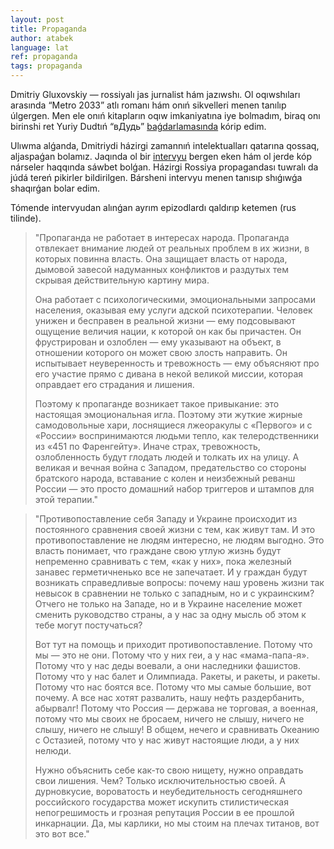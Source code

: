 ```yaml
---
layout: post
title: Propaganda
author: atabek
language: lat
ref: propaganda
tags: propaganda
---
```


Dmitriy Gluxovskiy — rossiyalı jas jurnalist hám jazıwshı. Ol oqıwshıları arasında “Metro 2033” atlı romanı hám onıń sikvelleri menen tanılıp úlgergen. Men ele onıń kitapların oqıw imkaniyatına iye bolmadım, biraq onı birinshi ret Yuriy Dudtıń “вДудь” [baǵdarlamasında](https://www.youtube.com/watch?v=ttPXXyUyx6Q) kórip edim.

Ulıwma alǵanda, Dmitriydi házirgi zamannıń intelektualları qatarına qossaq, aljaspaǵan bolamız. Jaqında ol bir [intervyu](https://meduza.io/feature/2022/05/03/rossiyskaya-vneshnyaya-politika-eto-kupanie-pyanogo-vedeveshnika-v-mirovom-fontane) bergen eken hám ol jerde kóp nárseler haqqında sáwbet bolǵan. Házirgi Rossiya propagandası tuwralı da júdá tereń pikirler bildirilgen. Bársheni intervyu menen tanısıp shıǵıwǵa shaqırǵan bolar edim.

Tómende intervyudan alınǵan ayrım epizodlardı qaldırıp ketemen (rus tilinde).

> "Пропаганда не работает в интересах народа. Пропаганда отвлекает внимание людей от реальных проблем в их жизни, в которых повинна власть. Она защищает власть от народа, дымовой завесой надуманных конфликтов и раздутых тем скрывая действительную картину мира.
>
> Она работает с психологическими, эмоциональными запросами населения, оказывая ему услуги адской психотерапии. Человек унижен и бесправен в реальной жизни — ему подсовывают ощущение величия нации, к которой он как бы причастен. Он фрустрирован и озлоблен — ему указывают на объект, в отношении которого он может свою злость направить. Он испытывает неуверенность и тревожность — ему объясняют про его участие прямо с дивана в некой великой миссии, которая оправдает его страдания и лишения.
>
> Поэтому к пропаганде возникает такое привыкание: это настоящая эмоциональная игла. Поэтому эти жуткие жирные самодовольные хари, лоснящиеся лжеоракулы с «Первого» и с «России» воспринимаются людьми тепло, как телеродственники из «451 по Фаренгейту». Иначе страх, тревожность, озлобленность будут глодать людей и толкать их на улицу. А великая и вечная война с Западом, предательство со стороны братского народа, вставание с колен и неизбежный реванш России — это просто домашний набор триггеров и штампов для этой терапии."

> "Противопоставление себя Западу и Украине происходит из постоянного сравнения своей жизни с тем, как живут там. И это противопоставление не людям интересно, не людям выгодно. Это власть понимает, что граждане свою утлую жизнь будут непременно сравнивать с тем, «как у них», пока железный занавес герметичненько все не запечатает. И у граждан будут возникать справедливые вопросы: почему наш уровень жизни так невысок в сравнении не только с западным, но и с украинским? Отчего не только на Западе, но и в Украине население может сменить руководство страны, а у нас за одну мысль об этом к тебе могут постучаться?
>
> Вот тут на помощь и приходит противопоставление. Потому что мы — это не они. Потому что у них геи, а у нас «мама-папа-я». Потому что у нас деды воевали, а они наследники фашистов. Потому что у нас балет и Олимпиада. Ракеты, и ракеты, и ракеты. Потому что нас боятся все. Потому что мы самые большие, вот почему. А все нас хотят развалить, нашу нефть раздербанить, абырвалг! Потому что Россия — держава не торговая, а военная, потому что мы своих не бросаем, ничего не слышу, ничего не слышу, ничего не слышу! В общем, нечего и сравнивать Океанию с Остазией, потому что у нас живут настоящие люди, а у них нелюди.
>
> Нужно объяснить себе как-то свою нищету, нужно оправдать свои лишения. Чем? Только исключительностью своей. А дурновкусие, вороватость и неубедительность сегодняшнего российского государства может искупить стилистическая непогрешимость и грозная репутация России в ее прошлой инкарнации. Да, мы карлики, но мы стоим на плечах титанов, вот это вот все."
